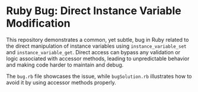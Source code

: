 # Ruby Bug: Direct Instance Variable Modification

This repository demonstrates a common, yet subtle, bug in Ruby related to the direct manipulation of instance variables using `instance_variable_set` and `instance_variable_get`.  Direct access can bypass any validation or logic associated with accessor methods, leading to unpredictable behavior and making code harder to maintain and debug. 

The `bug.rb` file showcases the issue, while `bugSolution.rb` illustrates how to avoid it by using accessor methods properly.